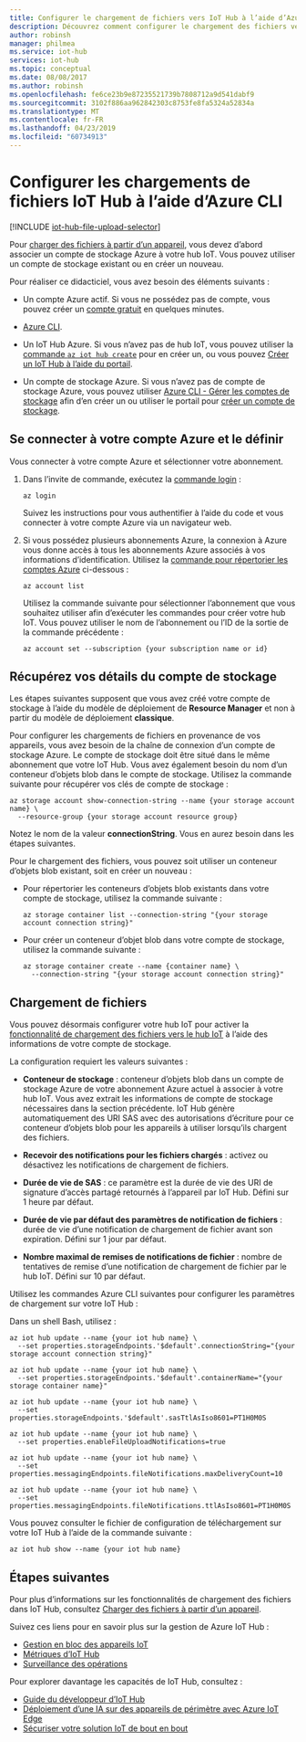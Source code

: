 ```yaml
---
title: Configurer le chargement de fichiers vers IoT Hub à l’aide d’Azure CLI | Microsoft Docs
description: Découvrez comment configurer le chargement des fichiers vers Azure IoT Hub à l’aide de l’interface Azure CLI multiplateforme.
author: robinsh
manager: philmea
ms.service: iot-hub
services: iot-hub
ms.topic: conceptual
ms.date: 08/08/2017
ms.author: robinsh
ms.openlocfilehash: fe6ce23b9e87235521739b7808712a9d541dabf9
ms.sourcegitcommit: 3102f886aa962842303c8753fe8fa5324a52834a
ms.translationtype: MT
ms.contentlocale: fr-FR
ms.lasthandoff: 04/23/2019
ms.locfileid: "60734913"
---
```

# <a name="configure-iot-hub-file-uploads-using-azure-cli"></a>Configurer les chargements de fichiers IoT Hub à l’aide d’Azure CLI

[!INCLUDE [iot-hub-file-upload-selector](../../includes/iot-hub-file-upload-selector.md)]

Pour [charger des fichiers à partir d’un appareil](iot-hub-devguide-file-upload.md), vous devez d’abord associer un compte de stockage Azure à votre hub IoT. Vous pouvez utiliser un compte de stockage existant ou en créer un nouveau.

Pour réaliser ce didacticiel, vous avez besoin des éléments suivants :

* Un compte Azure actif. Si vous ne possédez pas de compte, vous pouvez créer un [compte gratuit](https://azure.microsoft.com/pricing/free-trial/) en quelques minutes.

* [Azure CLI](https://docs.microsoft.com/cli/azure/install-azure-cli?view=azure-cli-latest).

* Un IoT Hub Azure. Si vous n’avez pas de hub IoT, vous pouvez utiliser la [commande `az iot hub create`](https://docs.microsoft.com/cli/azure/iot/hub#az-iot-hub-create) pour en créer un, ou vous pouvez [Créer un IoT Hub à l’aide du portail](iot-hub-create-through-portal.md).

* Un compte de stockage Azure. Si vous n’avez pas de compte de stockage Azure, vous pouvez utiliser [Azure CLI - Gérer les comptes de stockage](../storage/common/storage-azure-cli.md#manage-storage-accounts) afin d’en créer un ou utiliser le portail pour [créer un compte de stockage](../storage/common/storage-create-storage-account.md).

## <a name="sign-in-and-set-your-azure-account"></a>Se connecter à votre compte Azure et le définir

Vous connecter à votre compte Azure et sélectionner votre abonnement.

1. Dans l’invite de commande, exécutez la [commande login](https://docs.microsoft.com/cli/azure/get-started-with-azure-cli?view=azure-cli-latest) :

    ```azurecli
    az login
    ```

    Suivez les instructions pour vous authentifier à l’aide du code et vous connecter à votre compte Azure via un navigateur web.

2. Si vous possédez plusieurs abonnements Azure, la connexion à Azure vous donne accès à tous les abonnements Azure associés à vos informations d’identification. Utilisez la [commande pour répertorier les comptes Azure](https://docs.microsoft.com/cli/azure/account) ci-dessous :

    ```azurecli
    az account list
    ```

    Utilisez la commande suivante pour sélectionner l’abonnement que vous souhaitez utiliser afin d’exécuter les commandes pour créer votre hub IoT. Vous pouvez utiliser le nom de l’abonnement ou l’ID de la sortie de la commande précédente :

    ```azurecli
    az account set --subscription {your subscription name or id}
    ```

## <a name="retrieve-your-storage-account-details"></a>Récupérez vos détails du compte de stockage

Les étapes suivantes supposent que vous avez créé votre compte de stockage à l’aide du modèle de déploiement de **Resource Manager** et non à partir du modèle de déploiement **classique**.

Pour configurer les chargements de fichiers en provenance de vos appareils, vous avez besoin de la chaîne de connexion d’un compte de stockage Azure. Le compte de stockage doit être situé dans le même abonnement que votre IoT Hub. Vous avez également besoin du nom d’un conteneur d’objets blob dans le compte de stockage. Utilisez la commande suivante pour récupérer vos clés de compte de stockage :

```azurecli
az storage account show-connection-string --name {your storage account name} \
  --resource-group {your storage account resource group}
```

Notez le nom de la valeur **connectionString**. Vous en aurez besoin dans les étapes suivantes.

Pour le chargement des fichiers, vous pouvez soit utiliser un conteneur d’objets blob existant, soit en créer un nouveau :

* Pour répertorier les conteneurs d’objets blob existants dans votre compte de stockage, utilisez la commande suivante :

    ```azurecli
    az storage container list --connection-string "{your storage account connection string}"
    ```

* Pour créer un conteneur d’objet blob dans votre compte de stockage, utilisez la commande suivante :

    ```azurecli
    az storage container create --name {container name} \
      --connection-string "{your storage account connection string}"
    ```

## <a name="file-upload"></a>Chargement de fichiers

Vous pouvez désormais configurer votre hub IoT pour activer la [fonctionnalité de chargement des fichiers vers le hub IoT](iot-hub-devguide-file-upload.md) à l’aide des informations de votre compte de stockage.

La configuration requiert les valeurs suivantes :

* **Conteneur de stockage** : conteneur d’objets blob dans un compte de stockage Azure de votre abonnement Azure actuel à associer à votre hub IoT. Vous avez extrait les informations de compte de stockage nécessaires dans la section précédente. IoT Hub génère automatiquement des URI SAS avec des autorisations d’écriture pour ce conteneur d’objets blob pour les appareils à utiliser lorsqu’ils chargent des fichiers.

* **Recevoir des notifications pour les fichiers chargés** : activez ou désactivez les notifications de chargement de fichiers.

* **Durée de vie de SAS** : ce paramètre est la durée de vie des URI de signature d’accès partagé retournés à l’appareil par IoT Hub. Défini sur 1 heure par défaut.

* **Durée de vie par défaut des paramètres de notification de fichiers** : durée de vie d’une notification de chargement de fichier avant son expiration. Défini sur 1 jour par défaut.

* **Nombre maximal de remises de notifications de fichier** : nombre de tentatives de remise d’une notification de chargement de fichier par le hub IoT. Défini sur 10 par défaut.

Utilisez les commandes Azure CLI suivantes pour configurer les paramètres de chargement sur votre IoT Hub :

<!--Robinsh this is out of date, add cloud powershell -->

Dans un shell Bash, utilisez :

```azurecli
az iot hub update --name {your iot hub name} \
  --set properties.storageEndpoints.'$default'.connectionString="{your storage account connection string}"

az iot hub update --name {your iot hub name} \
  --set properties.storageEndpoints.'$default'.containerName="{your storage container name}"

az iot hub update --name {your iot hub name} \
  --set properties.storageEndpoints.'$default'.sasTtlAsIso8601=PT1H0M0S

az iot hub update --name {your iot hub name} \
  --set properties.enableFileUploadNotifications=true

az iot hub update --name {your iot hub name} \
  --set properties.messagingEndpoints.fileNotifications.maxDeliveryCount=10

az iot hub update --name {your iot hub name} \
  --set properties.messagingEndpoints.fileNotifications.ttlAsIso8601=PT1H0M0S
```

Vous pouvez consulter le fichier de configuration de téléchargement sur votre IoT Hub à l’aide de la commande suivante :

```azurecli
az iot hub show --name {your iot hub name}
```

## <a name="next-steps"></a>Étapes suivantes

Pour plus d’informations sur les fonctionnalités de chargement des fichiers dans IoT Hub, consultez [Charger des fichiers à partir d’un appareil](iot-hub-devguide-file-upload.md).

Suivez ces liens pour en savoir plus sur la gestion de Azure IoT Hub :

* [Gestion en bloc des appareils IoT](iot-hub-bulk-identity-mgmt.md)
* [Métriques d’IoT Hub](iot-hub-metrics.md)
* [Surveillance des opérations](iot-hub-operations-monitoring.md)

Pour explorer davantage les capacités de IoT Hub, consultez :

* [Guide du développeur d’IoT Hub](iot-hub-devguide.md)
* [Déploiement d’une IA sur des appareils de périmètre avec Azure IoT Edge](../iot-edge/tutorial-simulate-device-linux.md)
* [Sécuriser votre solution IoT de bout en bout](../iot-fundamentals/iot-security-ground-up.md)
